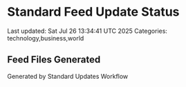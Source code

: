 # Standard Feed Update Status
Last updated: Sat Jul 26 13:34:41 UTC 2025
Categories: technology,business,world

## Feed Files Generated

Generated by Standard Updates Workflow
